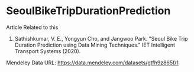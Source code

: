 # SeoulBikeTripDurationPrediction
Article Related to this
1. Sathishkumar, V. E., Yongyun Cho, and Jangwoo Park. "Seoul Bike Trip Duration Prediction using Data Mining Techniques." IET Intelligent Transport Systems (2020).

Mendeley Data URL: https://data.mendeley.com/datasets/gtfh9z865f/1
